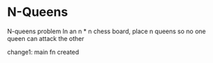 # N-Queens
N-queens problem
In an n * n chess board, place n queens so no one queen can attack the other

change1:
main fn created
